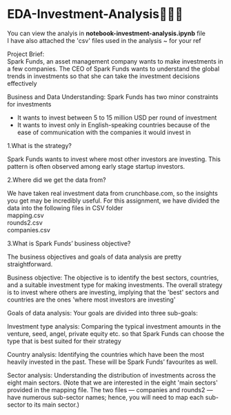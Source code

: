 # EDA-Investment-Analysis🕵🏽‍♂️

You can view the analyis in **notebook-investment-analysis.ipynb** file<br/>
I have also attached the 'csv' files used in the analysis ~ for your ref<br/>

Project Brief:<br/>
Spark Funds, an asset management company wants to make investments in a few companies. The CEO of Spark Funds wants to understand the global trends in investments so that she can take the investment decisions effectively

Business and Data Understanding:
Spark Funds has two minor constraints for investments
 - It wants to invest between 5 to 15 million USD per round of investment
 - It wants to invest only in English-speaking countries because of the ease of communication with the companies it would invest in


1.What is the strategy?

Spark Funds wants to invest where most other investors are investing. This pattern is often observed among early stage startup investors.

2.Where did we get the data from? 

We have taken real investment data from crunchbase.com, so the insights you get may be incredibly useful. For this assignment, we have divided the data into the following files in CSV folder<br/>
mapping.csv<br/>
rounds2.csv<br/>
companies.csv<br/>
 

3.What is Spark Funds’ business objective?

The business objectives and goals of data analysis are pretty straightforward.<br/>

Business objective: The objective is to identify the best sectors, countries, and a suitable investment type for making investments. The overall strategy is to invest where others are investing, implying that the 'best' sectors and countries are the ones 'where most investors are investing' <br/>

Goals of data analysis: Your goals are divided into three sub-goals:<br/>

Investment type analysis: Comparing the typical investment amounts in the venture, seed, angel, private equity etc. so that Spark Funds can choose the type that is best suited for their strategy<br/>

Country analysis: Identifying the countries which have been the most heavily invested in the past. These will be Spark Funds’ favourites as well.<br/>

Sector analysis: Understanding the distribution of investments across the eight main sectors. (Note that we are interested in the eight 'main sectors' provided in the mapping file. The two files — companies and rounds2 — have numerous sub-sector names; hence, you will need to map each sub-sector to its main sector.)
